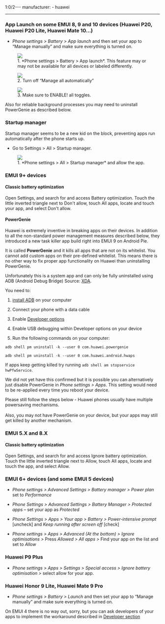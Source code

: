 1:0/2---
manufacturer:
    - huawei

---


### App Launch on some EMUI 8, 9 and 10 devices (Huawei P20, Huawei P20 Lite, Huawei Mate 10...)

* *Phone settings > Battery > App launch* and then set your app to “Manage manually” and make sure everything is turned on.

<div class="img-block">
  <figure>
    <img src="/assets/img/huawei/ss_huawei_app_launch_1.png">
    <figcaption>1. *Phone settings > Battery > App launch*. This feature may or may not be available for all devices or labeled differently.</figcaption>
  </figure>

  <figure>
    <img src="/assets/img/huawei/ss_huawei_app_launch_3.png">
    <figcaption>2. Turn off “Manage all automatically”</figcaption>
  </figure>

  <figure>
    <img src="/assets/img/huawei/ss_huawei_app_launch_4.png">
    <figcaption>3. Make sure to ENABLE! all toggles.</figcaption>
  </figure>

</div>

Also for reliable background processes you may need to uninstall PowerGenie as described below.


### Startup manager

Startup manager seems to be a new kid on the block, preventing apps run automatically after the phone starts up.

* Go to Settings > All > Startup manager.

<div class="img-block">
  <figure>
    <img src="/assets/img/huawei/startup.jpg">
    <figcaption>1. *Phone settings > All > Startup manager* and allow the app.</figcaption>
  </figure>
</div>

### EMUI 9+ devices

#### Classic battery optimization

Open Settings, and search for and access Battery optimization. Touch the little inverted triangle next to Don't allow, touch All apps, locate and touch your app, and select Don't allow.

#### PowerGenie

Huawei is extremely inventive in breaking apps on their devices. In addition to all the non-standard power management measures described below, they introduced a new task killer app build right into EMUI 9 on Android Pie.


It is called <b>PowerGenie</b> and it kills all apps that are not on its whitelist. You cannot add custom apps on their pre-defined whitelist. This means there is no other way to fix proper app functionality on Huawei than uninstalling PowerGenie.



Unfortunately this is a system app and can only be fully uninstalled using ADB (Android Debug Bridge) Source: [XDA](https://forum.xda-developers.com/mate-20-pro/themes/remove-powergenie-to-allow-background-t3890409).


You need to:


1. [install ADB](https://www.xda-developers.com/install-adb-windows-macos-linux/) on your computer


2. Connect your phone with a data cable


3. Enable [Developer options](https://developer.android.com/studio/debug/dev-options.html)


4. Enable USB debugging within Developer options on your device


5. Run the following commands on your computer:

`adb shell pm uninstall -k --user 0 com.huawei.powergenie`

`adb shell pm uninstall -k --user 0 com.huawei.android.hwaps`

If apps keep getting killed try running `adb shell am stopservice hwPfwService`.

We did not yet have this confirmed but it is possible you can alternatively just disable PowerGenie in *Phone settings > Apps*. This setting would need to be re-applied every time you reboot your device.


<div class="caution-box">
Please still follow the steps below - Huawei phones usually have multiple powersaving mechanisms.
<br><br>
Also, you may not have PowerGenie on your device, but your apps may still get killed by another mechanism.
</div>

### EMUI 5.X and 8.X

#### Classic battery optimization

Open Settings, and search for and access Ignore battery optimization. Touch the little inverted triangle next to Allow, touch All apps, locate and touch the app, and select Allow.

### EMUI 6+ devices (and some EMUI 5 devices)

* *Phone settings > Advanced Settings > Battery manager > Power plan* set to *Performance*

* *Phone Settings > Advanced Settings > Battery Manager > Protected apps* – set your app as *Protected*

* *Phone Settings > Apps > Your app > Battery > Power-intensive prompt* [uncheck] and *Keep running after screen off* [check]

* *Phone settings > Apps > Advanced (At the bottom) > Ignore optimisations >* Press *Allowed > All apps >* Find your app on the list and set to *Allow*


### Huawei P9 Plus

* *Phone settings > Apps > Settings > Special access > Ignore battery optimisation >* select allow for your app.


### Huawei Honor 9 Lite, Huawei Mate 9 Pro

* *Phone settings > Battery > Launch* and then set your app to “Manage manually” and make sure everything is turned on.

On EMUI 4 there is no way out, sorry, but you can ask developers of your apps to implement the workaround described in <a href="#developer-solution-section">Developer section</a>
